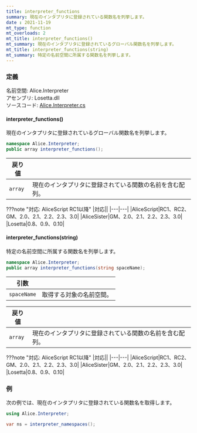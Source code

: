 ```yaml
---
title: interpreter_functions
summary: 現在のインタプリタに登録されている関数名を列挙します。
date : 2021-11-19
mt_type: function
mt_overloads: 2
mt_title: interpreter_functions()
mt_summary: 現在のインタプリタに登録されているグローバル関数名を列挙します。
mt_title: interpreter_functions(string)
mt_summary: 特定の名前空間に所属する関数名を列挙します。
---
```


### 定義
名前空間: Alice.Interpreter<br/>
アセンブリ: Losetta.dll<br/>
ソースコード: [Alice.Interpreter.cs](https://github.com/WSOFT-Project/Losetta/blob/master/Losetta/NameSpaces/Alice.Interpreter.cs)

#### interpreter_functions()

現在のインタプリタに登録されているグローバル関数名を列挙します。

```cs title="AliceScript"
namespace Alice.Interpreter;
public array interpreter_functions();
```

|戻り値| |
|-|-|
|`array`|現在のインタプリタに登録されている関数の名前を含む配列。|

???note "対応: AliceScript RC1以降"
    |対応||
    |---|---|
    |AliceScript|RC1、RC2、GM、2.0、2.1、2.2、2.3、3.0|
    |AliceSister|GM、2.0、2.1、2.2、2.3、3.0|
    |Losetta|0.8、0.9、0.10|

#### interpreter_functions(string)

特定の名前空間に所属する関数名を列挙します。

```cs title="AliceScript"
namespace Alice.Interpreter;
public array interpreter_functions(string spaceName);
```

|引数| |
|-|-|
|`spaceName`|取得する対象の名前空間。|

|戻り値| |
|-|-|
|`array`|現在のインタプリタに登録されている関数の名前を含む配列。|

???note "対応: AliceScript RC1以降"
    |対応||
    |---|---|
    |AliceScript|RC1、RC2、GM、2.0、2.1、2.2、2.3、3.0|
    |AliceSister|GM、2.0、2.1、2.2、2.3、3.0|
    |Losetta|0.8、0.9、0.10|

### 例
次の例では、現在のインタプリタに登録されている関数名を取得します。

```cs title="AliceScript"
using Alice.Interpreter;

var ns = interpreter_namespaces();
```